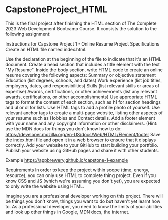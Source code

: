 # CapstoneProject_HTML

This is the final project after finishing the HTML section of The Complete 2023 Web Development Bootcamp Course.
It consists the solution to the following assignment:

Instructions for Capstone Project 1 - Online Resume
Project Specifications
Create an HTML file named index.html.

Use the <!DOCTYPE html> declaration at the beginning of the file to indicate that it's an HTML document.
Create a head section that includes a title element with the text "My Resume".
Inside the body section, write HTML code to create an online resume covering the following aspects:
Summary or objective statement
Education (list degrees, schools, and dates)
Work experience (list job titles, employers, dates, and responsibilities)
Skills (list relevant skills or areas of expertise)
Awards, certifications, or other achievements (list any relevant awards, certifications, or other accomplishments)
Use appropriate HTML tags to format the content of each section, such as h1 for section headings and ul or ol for lists.
Use HTML tags to add a profile photo of yourself.
Use relevant anchor tags to create a multi-page website, listing other aspects of your resume such as Hobbies and Contact details.
Add a footer element with your name and any copyright information or other disclaimers. (Hint: use the MDN docs for things you don't know how to do: https://developer.mozilla.org/en-US/docs/Web/HTML/Element/footer
Save the index.html file and open it in a web browser to ensure that it displays correctly.
Add your website to your GitHub to start building your portfolio.
Publish your website using GitHub pages and share it with other students.

Example
https://appbrewery.github.io/capstone-1-example

Requirements
In order to keep the project within scope (time, energy, resource), you can only use HTML to complete thing project. Even if you know CSS and JS (which we're assuming you don't yet), you are expected to only write the website using HTML.

Imagine you are a professional developer working on this project. There will be things you don't know, things you want to do but haven't yet learnt how to. As a professional developer, you need to know the limits of your abilities and look up other things in Google, MDN docs, the internet.
